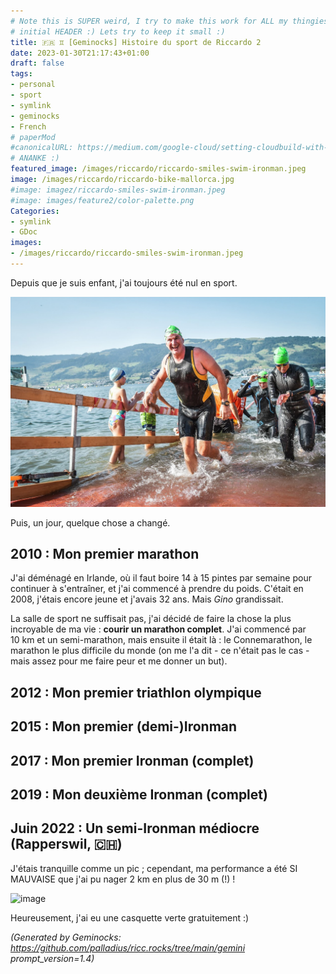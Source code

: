 ```yaml
---
# Note this is SUPER weird, I try to make this work for ALL my thingies so there might be some behavioural clatches in the
# initial HEADER :) Lets try to keep it small :)
title: 🇫🇷 ♊ [Geminocks] Histoire du sport de Riccardo 2
date: 2023-01-30T21:17:43+01:00
draft: false
tags:
- personal
- sport
- symlink
- geminocks
- French
# paperMod
#canonicalURL: https://medium.com/google-cloud/setting-cloudbuild-with-pulumi-in-python-330e8b54b2cf
# ANANKE :)
featured_image: /images/riccardo/riccardo-smiles-swim-ironman.jpeg
image: /images/riccardo/riccardo-bike-mallorca.jpg
#image: imagez/riccardo-smiles-swim-ironman.jpeg
#image: images/feature2/color-palette.png
Categories:
- symlink
- GDoc
images:
- /images/riccardo/riccardo-smiles-swim-ironman.jpeg
---
```

Depuis que je suis enfant, j'ai toujours été nul en sport.

![image](imagez/riccardo-smiles-swim-ironman.jpeg)

Puis, un jour, quelque chose a changé.

## 2010 : Mon premier marathon

J'ai déménagé en Irlande, où il faut boire 14 à 15 pintes par semaine pour continuer à s'entraîner, et j'ai commencé à prendre du poids. C'était en 2008, j'étais encore jeune et j'avais 32 ans. Mais *Gino* grandissait.

La salle de sport ne suffisait pas, j'ai décidé de faire la chose la plus incroyable de ma vie : **courir un marathon complet**. J'ai commencé par 10 km et un semi-marathon, mais ensuite il était là : le Connemarathon, le marathon le plus difficile du monde (on me l'a dit - ce n'était pas le cas - mais assez pour me faire peur et me donner un but).

## 2012 : Mon premier triathlon olympique


## 2015 : Mon premier (demi-)Ironman


## 2017 : Mon premier Ironman (complet)

## 2019 : Mon deuxième Ironman (complet)

## Juin 2022 : Un semi-Ironman médiocre (Rapperswil, 🇨🇭)

J'étais tranquille comme un pic ; cependant, ma performance a été SI MAUVAISE que j'ai pu nager 2 km en plus de 30 m (!) !

![image](/images/riccardo/riccardo-smiles-swim-ironman.jpeg)

Heureusement, j'ai eu une casquette verte gratuitement :)


*(Generated by Geminocks: https://github.com/palladius/ricc.rocks/tree/main/gemini prompt_version=1.4)*